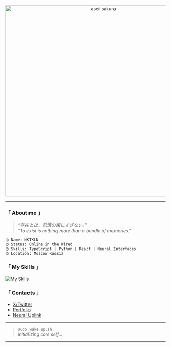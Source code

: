 <div align="center">
  <img src="URL_ТВОЕЙ_GIF" alt="ascii sakura" width="600" />
</div>

---

### 「 About me 」

> *“存在とは、記憶の束にすぎない。”*  
> *"To exist is nothing more than a bundle of memories."*

```
⌬ Name: NKTKLN
⌬ Status: Online in the Wired
⌬ Skills: TypeScript | Python | React | Neural Interfaces
⌬ Location: Moscow Russia
```

### 「 My Skills 」

[![My Skills](https://skillicons.dev/icons?i=ts,react,python,linux,vim,github)](#)

### 「 Contacts 」

- [X/Twitter](https://twitter.com/yourhandle)  
- [Portfolio](https://yourwebsite.dev)  
- [Neural Uplink](mailto:you@wired.net)

---

> `sudo wake up.sh`  
> _initializing core self..._

---
